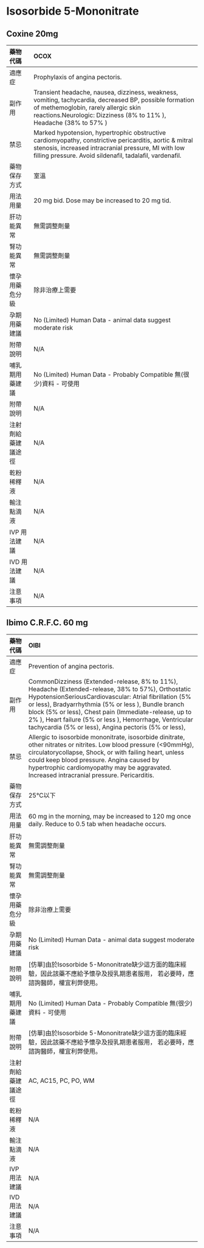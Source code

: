 # Isosorbide 5-Mononitrate

## Coxine 20mg

| 藥物代碼 | OCOX |
| :--- | :--- |
| 適應症 | Prophylaxis of angina pectoris. |
| 副作用 | Transient headache, nausea, dizziness, weakness, vomiting, tachycardia, decreased BP, possible formation of methemoglobin, rarely allergic skin reactions.Neurologic: Dizziness \(8% to 11% \), Headache \(38% to 57% \) |
| 禁忌 | Marked hypotension, hypertrophic obstructive cardiomyopathy, constrictive pericarditis, aortic & mitral stenosis, increased intracranial pressure, MI with low filling pressure. Avoid sildenafil, tadalafil, vardenafil. |
| 藥物保存方式 | 室溫 |
| 用法用量 | 20 mg bid. Dose may be increased to 20 mg tid. |
| 肝功能異常 | 無需調整劑量 |
| 腎功能異常 | 無需調整劑量 |
| 懷孕用藥危分級 | 除非治療上需要 |
| 孕期用藥建議 | No \(Limited\) Human Data - animal data suggest moderate risk |
| 附帶說明 | N/A |
| 哺乳期用藥建議 | No \(Limited\) Human Data - Probably Compatible 無\(很少\)資料 - 可使用 |
| 附帶說明 | N/A |
| 注射劑給藥建議途徑 | N/A |
| 乾粉稀釋液 | N/A |
| 輸注點滴液 | N/A |
| IVP 用法建議 | N/A |
| IVD 用法建議 | N/A |
| 注意事項 | N/A |

## Ibimo C.R.F.C. 60 mg

| 藥物代碼 | OIBI |
| :--- | :--- |
| 適應症 | Prevention of angina pectoris. |
| 副作用 | CommonDizziness \(Extended-release, 8% to 11%\), Headache \(Extended-release, 38% to 57%\), Orthostatic HypotensionSeriousCardiovascular: Atrial fibrillation \(5% or less\), Bradyarrhythmia \(5% or less \), Bundle branch block \(5% or less\), Chest pain \(Immediate-release, up to 2% \), Heart failure \(5% or less \), Hemorrhage, Ventricular tachycardia \(5% or less\), Angina pectoris \(5% or less\), |
| 禁忌 | Allergic to isosorbide mononitrate, isosorbide dinitrate, other nitrates or nitrites. Low blood pressure \(&lt;90mmHg\), circulatorycollapse, Shock, or with failing heart, unless could keep blood pressure. Angina caused by hypertrophic cardiomyopathy may be aggravated. Increased intracranial pressure. Pericarditis. |
| 藥物保存方式 | 25℃以下 |
| 用法用量 | 60 mg in the morning, may be increased to 120 mg once daily. Reduce to 0.5 tab when headache occurs. |
| 肝功能異常 | 無需調整劑量 |
| 腎功能異常 | 無需調整劑量 |
| 懷孕用藥危分級 | 除非治療上需要 |
| 孕期用藥建議 | No \(Limited\) Human Data - animal data suggest moderate risk |
| 附帶說明 | \[仿單\]由於Isosorbide 5-Mononitrate缺少這方面的臨床經驗，因此該藥不應給予懷孕及授乳期患者服用， 若必要時，應諮詢醫師，權宜利弊使用。 |
| 哺乳期用藥建議 | No \(Limited\) Human Data - Probably Compatible 無\(很少\)資料 - 可使用 |
| 附帶說明 | \[仿單\]由於Isosorbide 5-Mononitrate缺少這方面的臨床經驗，因此該藥不應給予懷孕及授乳期患者服用， 若必要時，應諮詢醫師，權宜利弊使用。 |
| 注射劑給藥建議途徑 | AC, AC15, PC, PO, WM |
| 乾粉稀釋液 | N/A |
| 輸注點滴液 | N/A |
| IVP 用法建議 | N/A |
| IVD 用法建議 | N/A |
| 注意事項 | N/A |

